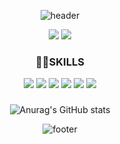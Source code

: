 <div align="center">

![header](https://capsule-render.vercel.app/api?type=waving&color=EFFFFD&height=200&section=header&text=dawon%20Lee&fontSize=90&fontColor=EEEDDE)



<a href="https://www.notion.so/daoni/4208a9762f3a4a559c7eb67c79bc72fe"><img src="https://img.shields.io/badge/Notion-FFFFFF?style=flat-square&logo=Notion&logoColor=black"/></a>
<a href="#" target="_blank"><img src="https://img.shields.io/badge/lyumilove9@gmail.com-EA4335?style=square&logo=GMail&logoColor=white"/></a>


 ### 💪🏻SKILLS
<img src="https://img.shields.io/badge/JavaScript-F7DF1E?style=flat-square&logo=JavaScript&logoColor=white"/>  
<img src="https://img.shields.io/badge/TypeScript-3178C6?style=flat-square&logo=TypeScript&logoColor=white"/>  
<img src="https://img.shields.io/badge/React-61DAFB?style=flat-square&logo=React&logoColor=black"/> 
<img src="https://img.shields.io/badge/Sass-CC6699?style=flat-square&logo=Sass&logoColor=white"/>
<img src="https://img.shields.io/badge/HTML5-E34F26?style=flat-square&logo=HTML5&logoColor=white"/>
<img src="https://img.shields.io/badge/CSS3-1572B6?style=flat-square&logo=CSS3&logoColor=white"/>
 
  
  ### 
  
![Anurag's GitHub stats](https://github-readme-stats.vercel.app/api?username=2-daoni&show_icons=true&theme=radical)

![footer](https://capsule-render.vercel.app/api?type=waving&color=EFFFFD&height=200&section=footer)
  
</div>
            






<!--
**2-daoni/2-daoni** is a ✨ _special_ ✨ repository because its `README.md` (this file) appears on your GitHub profile.

Here are some ideas to get you started:

- 🔭 I’m currently working on ...
- 🌱 I’m currently learning ...
- 👯 I’m looking to collaborate on ...
- 🤔 I’m looking for help with ...
- 💬 Ask me about ...
- 📫 How to reach me: ...
- 😄 Pronouns: ...
- ⚡ Fun fact: ...
-->
